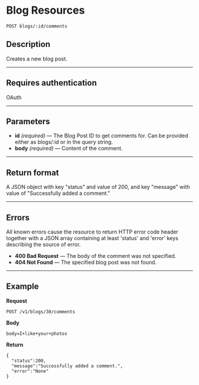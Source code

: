 # Blog Resources

    POST blogs/:id/comments

## Description
Creates a new blog post.

***

## Requires authentication
OAuth

***

## Parameters

- **id** _(required)_ — The Blog Post ID to get comments for. Can be provided either as blogs/:id or in the query string.
- **body** _(required)_ — Content of the comment.

***

## Return format
A JSON object with key "status" and value of 200, and key "message" with value of "Successfully added a comment."

***

## Errors
All known errors cause the resource to return HTTP error code header together with a JSON array containing at least 'status' and 'error' keys describing the source of error.

- **400 Bad Request** — The body of the comment was not specified.
- **404 Not Found** — The specified blog post was not found.

***

## Example
**Request**

    POST /v1/blogs/30/comments

**Body**

    body=I+like+your+photos

**Return**

    {
      "status":200,
      "message":"Successfully added a comment.",
      "error":"None"
    }